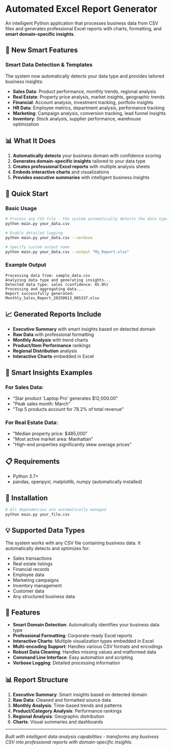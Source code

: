 # Automated Excel Report Generator

An intelligent Python application that processes business data from CSV files and generates professional Excel reports with charts, formatting, and **smart domain-specific insights**.

## 🚀 New Smart Features

### Smart Data Detection & Templates
The system now automatically detects your data type and provides tailored business insights:

- **Sales Data**: Product performance, monthly trends, regional analysis
- **Real Estate**: Property price analysis, market insights, geographic trends
- **Financial**: Account analysis, investment tracking, portfolio insights
- **HR Data**: Employee metrics, department analysis, performance tracking
- **Marketing**: Campaign analysis, conversion tracking, lead funnel insights
- **Inventory**: Stock analysis, supplier performance, warehouse optimization

## 📊 What It Does

1. **Automatically detects** your business domain with confidence scoring
2. **Generates domain-specific insights** tailored to your data type
3. **Creates professional Excel reports** with multiple analysis sheets
4. **Embeds interactive charts** and visualizations
5. **Provides executive summaries** with intelligent business insights

## 🔧 Quick Start

### Basic Usage
```bash
# Process any CSV file - the system automatically detects the data type
python main.py your_data.csv

# Enable detailed logging
python main.py your_data.csv --verbose

# Specify custom output name
python main.py your_data.csv --output "My_Report.xlsx"
```

### Example Output
```
Processing data from: sample_data.csv
Analyzing data type and generating insights...
Detected data type: sales (confidence: 85.0%)
Processing and aggregating data...
Report successfully generated: Monthly_Sales_Report_20250813_065337.xlsx
```

## 📈 Generated Reports Include

- **Executive Summary** with smart insights based on detected domain
- **Raw Data** with professional formatting
- **Monthly Analysis** with trend charts
- **Product/Item Performance** rankings
- **Regional Distribution** analysis  
- **Interactive Charts** embedded in Excel

## 🎯 Smart Insights Examples

### For Sales Data:
- "Star product 'Laptop Pro' generates $12,000.00"
- "Peak sales month: March"
- "Top 5 products account for 78.2% of total revenue"

### For Real Estate Data:
- "Median property price: $485,000"
- "Most active market area: Manhattan"
- "High-end properties significantly skew average prices"

## 📋 Requirements

- Python 3.7+
- pandas, openpyxl, matplotlib, numpy (automatically installed)

## 🔧 Installation

```bash
# All dependencies are automatically managed
python main.py your_file.csv
```

## 💡 Supported Data Types

The system works with any CSV file containing business data. It automatically detects and optimizes for:

- Sales transactions
- Real estate listings
- Financial records
- Employee data
- Marketing campaigns
- Inventory management
- Customer data
- Any structured business data

## 🎨 Features

- **Smart Domain Detection**: Automatically identifies your business data type
- **Professional Formatting**: Corporate-ready Excel reports
- **Interactive Charts**: Multiple visualization types embedded in Excel
- **Multi-encoding Support**: Handles various CSV formats and encodings
- **Robust Data Cleaning**: Handles missing values and malformed data
- **Command Line Interface**: Easy automation and scripting
- **Verbose Logging**: Detailed processing information

## 📊 Report Structure

1. **Executive Summary**: Smart insights based on detected domain
2. **Raw Data**: Cleaned and formatted source data
3. **Monthly Analysis**: Time-based trends and patterns
4. **Product/Category Analysis**: Performance rankings
5. **Regional Analysis**: Geographic distribution
6. **Charts**: Visual summaries and dashboards

---

*Built with intelligent data analysis capabilities - transforms any business CSV into professional reports with domain-specific insights.*
